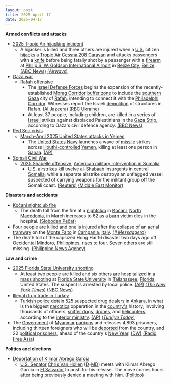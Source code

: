 ```yaml
---
layout: post
title: 2025 April 17
date: 2025-04-17
---
```



**Armed conflicts and attacks**

* [2025 Tropic Air hijacking incident](https://en.wikipedia.org/wiki/2025_Tropic_Air_hijacking_incident "2025 Tropic Air hijacking incident")
  + A hijacker is killed and three others are injured when a [U.S.](https://en.wikipedia.org/wiki/United_States "United States") citizen [hijacks](https://en.wikipedia.org/wiki/Aircraft_hijacking "Aircraft hijacking") a [Tropic Air](https://en.wikipedia.org/wiki/Tropic_Air "Tropic Air") [Cessna 208 Caravan](https://en.wikipedia.org/wiki/Cessna_208_Caravan "Cessna 208 Caravan") and attacks passengers with a [knife](https://en.wikipedia.org/wiki/Knife "Knife") before being fatally shot by a passenger with a [firearm](https://en.wikipedia.org/wiki/Firearm "Firearm") at [Philip S. W. Goldson International Airport](https://en.wikipedia.org/wiki/Philip_S._W._Goldson_International_Airport "Philip S. W. Goldson International Airport") in [Belize City](https://en.wikipedia.org/wiki/Belize_City "Belize City"), [Belize](https://en.wikipedia.org/wiki/Belize "Belize"). [(ABC News)](https://abcnews.go.com/International/american-citizen-hijacks-small-plane-belize-3-injured/story?id=120916154) [(*Airways*)](https://www.airwaysmag.com/new-post/tropic-air-cessna-208-hijacked)
* [Gaza war](https://en.wikipedia.org/wiki/Gaza_war "Gaza war")
  + [Rafah offensive](https://en.wikipedia.org/wiki/Rafah_offensive "Rafah offensive")
    - The [Israel Defense Forces](https://en.wikipedia.org/wiki/Israel_Defense_Forces "Israel Defense Forces") begins the expansion of the recently-established [Morag Corridor](https://en.wikipedia.org/wiki/Morag_Corridor "Morag Corridor") [buffer zone](https://en.wikipedia.org/wiki/Buffer_zone "Buffer zone") to include the [southern Gaza](https://en.wikipedia.org/wiki/Rafah_Governorate "Rafah Governorate") city of [Rafah](https://en.wikipedia.org/wiki/Rafah "Rafah"), intending to connect it with the [Philadelphi Corridor](https://en.wikipedia.org/wiki/Philadelphi_Corridor "Philadelphi Corridor"). Witnesses report the Israeli [demolition](https://en.wikipedia.org/wiki/Demolition "Demolition") of structures in Rafah. [(Al Jazeera)](https://aje.io/sk8e1a?update=3649238) [(RBC Ukraine)](https://newsukraine.rbc.ua/news/israel-intensifies-operation-in-gaza-strip-1744845608.html)
    - At least 37 people, including children, are killed in a series of [Israeli](https://en.wikipedia.org/wiki/Israel "Israel") strikes against displaced Palestinians in the [Gaza Strip](https://en.wikipedia.org/wiki/Gaza_Strip "Gaza Strip"), according to Gaza's civil defence agency. [(BBC News)](https://www.bbc.com/news/articles/c5yrl891j23o)
* [Red Sea crisis](https://en.wikipedia.org/wiki/Red_Sea_crisis "Red Sea crisis")
  + [March–April 2025 United States attacks in Yemen](https://en.wikipedia.org/wiki/March%E2%80%93April_2025_United_States_attacks_in_Yemen "March–April 2025 United States attacks in Yemen")
    - The [United States Navy](https://en.wikipedia.org/wiki/United_States_Navy "United States Navy") launches a wave of [missile](https://en.wikipedia.org/wiki/Missile "Missile") strikes across [Houthi-controlled](https://en.wikipedia.org/wiki/Houthi_controlled_territory_of_Yemen "Houthi controlled territory of Yemen") [Yemen](https://en.wikipedia.org/wiki/Yemen "Yemen"), killing at least one person in [Sanaa](https://en.wikipedia.org/wiki/Sanaa "Sanaa"). [(AP)](https://apnews.com/article/yemen-houthis-us-airstrikes-israel-hamas-war-7d9f3288f71746df4aeed7ce41b5bb47)
* [Somali Civil War](https://en.wikipedia.org/wiki/Somali_Civil_War_%282009%E2%80%93present%29 "Somali Civil War (2009–present)")
  + [2025 Shabelle offensive](https://en.wikipedia.org/wiki/2025_Shabelle_offensive "2025 Shabelle offensive"), [American military intervention in Somalia](https://en.wikipedia.org/wiki/American_military_intervention_in_Somalia_%282007%E2%80%93present%29 "American military intervention in Somalia (2007–present)")
    - [U.S.](https://en.wikipedia.org/wiki/United_States_Armed_Forces "United States Armed Forces") [airstrikes](https://en.wikipedia.org/wiki/Airstrike "Airstrike") kill twelve [al-Shabaab](https://en.wikipedia.org/wiki/Al-Shabaab_%28militant_group%29 "Al-Shabaab (militant group)") insurgents in central [Somalia](https://en.wikipedia.org/wiki/Somalia "Somalia"), while a separate airstrike destroys an unflagged vessel suspected of carrying weapons for the militant group off the Somali coast. [(Reuters)](https://www.reuters.com/world/africa/airstrike-army-attack-kill-dozens-al-shabaab-fighters-somalia-government-says-2025-04-17/) [(Middle East Monitor)](https://www.middleeastmonitor.com/20250417-somali-us-air-strikes-kill-al-shabaab-fighters-hit-weapons-ship-says-government/)

**Disasters and accidents**

* [Kočani nightclub fire](https://en.wikipedia.org/wiki/Ko%C4%8Dani_nightclub_fire "Kočani nightclub fire")
  + The death toll from the fire at a [nightclub](https://en.wikipedia.org/wiki/Nightclub "Nightclub") in [Kočani](https://en.wikipedia.org/wiki/Ko%C4%8Dani "Kočani"), [North Macedonia](https://en.wikipedia.org/wiki/North_Macedonia "North Macedonia"), in March increases to 62 as a [burn](https://en.wikipedia.org/wiki/Burn "Burn") victim dies in the hospital. [(Sloboden Pečat)](https://www.slobodenpecat.mk/pochina-24-godishniot-stojanche-stefanov-povreden-vo-pozharot-vo-kochani/)
* Four people are killed and one is injured after the collapse of an [aerial tramway](https://en.wikipedia.org/wiki/Aerial_tramway "Aerial tramway") on the [Monte Faito](https://en.wikipedia.org/wiki/Monte_Faito "Monte Faito") in [Campania](https://en.wikipedia.org/wiki/Campania "Campania"), [Italy](https://en.wikipedia.org/wiki/Italy "Italy"). [(*Il Messaggero*)](https://www.ilmessaggero.it/italia/monte_faito_funivia_incidente_cavo_rotto_precipita_cabina_passeggeri_ultime_notizie-8785431.html)
* The death toll of the capsized Hong Hai 16 disaster two days ago off [Occidental Mindoro](https://en.wikipedia.org/wiki/Occidental_Mindoro "Occidental Mindoro"), [Philippines](https://en.wikipedia.org/wiki/Philippines "Philippines"), rises to four. Seven others are still missing. [(Philippine News Agency)](https://www.pna.gov.ph/articles/1248317)

**Law and crime**

* [2025 Florida State University shooting](https://en.wikipedia.org/wiki/2025_Florida_State_University_shooting "2025 Florida State University shooting")
  + At least two people are killed and six others are hospitalized in a [mass shooting](https://en.wikipedia.org/wiki/Mass_shooting "Mass shooting") at [Florida State University](https://en.wikipedia.org/wiki/Florida_State_University "Florida State University") in [Tallahassee](https://en.wikipedia.org/wiki/Tallahassee%2C_Florida "Tallahassee, Florida"), [Florida](https://en.wikipedia.org/wiki/Florida "Florida"), United States. The suspect is arrested by local police. [(AP)](https://apnews.com/article/florida-state-university-shooter-alert-bf66a24ea91959697c7138089b2ef6fb) [(*The New York Times*)](https://www.nytimes.com/2025/04/17/us/fsu-shooting-tallahassee.html) [(NBC News)](https://www.nbcnews.com/news/us-news/live-blog/florida-state-university-active-shooter-rcna201756)
* [Illegal drug trade in Turkey](https://en.wikipedia.org/wiki/Illegal_drug_trade_in_Turkey "Illegal drug trade in Turkey")
  + [Turkish police](https://en.wikipedia.org/wiki/Law_enforcement_in_Turkey "Law enforcement in Turkey") detain 525 suspected [drug dealers](https://en.wikipedia.org/wiki/Drug_dealer "Drug dealer") in [Ankara](https://en.wikipedia.org/wiki/Ankara "Ankara"), in what is the biggest [narcotics](https://en.wikipedia.org/wiki/Narcotics "Narcotics") opperation in the [country's](https://en.wikipedia.org/wiki/Turkey "Turkey") history, involving thousands of officers, [sniffer dogs](https://en.wikipedia.org/wiki/Sniffer_dog "Sniffer dog"), [drones](https://en.wikipedia.org/wiki/Use_of_unmanned_aerial_vehicles_in_law_enforcement "Use of unmanned aerial vehicles in law enforcement"), and [helicopters](https://en.wikipedia.org/wiki/Police_aviation "Police aviation"), according to the [interior ministry](https://en.wikipedia.org/wiki/Ministry_of_the_Interior_%28Turkey%29 "Ministry of the Interior (Turkey)"). [(AP)](https://apnews.com/article/turkey-drug-raids-arrests-ankara-4d3a67fc68fa197c9fb50f632ca4b14d) [(*Türkiye Today*)](https://www.turkiyetoday.com/turkiye/525-turkish-drug-dealers-detained-in-massive-raid-in-ankara-145920/)
* The [Government](https://en.wikipedia.org/wiki/State_Administration_Council "State Administration Council") of [Myanmar](https://en.wikipedia.org/wiki/Myanmar "Myanmar") [pardons](https://en.wikipedia.org/wiki/Pardon "Pardon") and releases 4,893 prisoners, including thirteen foreigners who will be [deported](https://en.wikipedia.org/wiki/Deportation "Deportation") from the country, and 22 [political prisoners](https://en.wikipedia.org/wiki/Political_prisoner "Political prisoner"), ahead of the country's [New Year](https://en.wikipedia.org/wiki/Thingyan "Thingyan"). [(DW)](https://www.dw.com/en/myanmar-junta-pardons-4900-prisoners-to-mark-new-year/a-72271886) [(Radio Free Asia)](https://www.rfa.org/english/myanmar/2025/04/17/myanmar-new-year-amnesty-release/)

**Politics and elections**

* [Deportation of Kilmar Abrego Garcia](https://en.wikipedia.org/wiki/Deportation_of_Kilmar_Abrego_Garcia "Deportation of Kilmar Abrego Garcia")
  + [U.S. Senator](https://en.wikipedia.org/wiki/United_States_Senate "United States Senate") [Chris Van Hollen](https://en.wikipedia.org/wiki/Chris_Van_Hollen "Chris Van Hollen") ([D](https://en.wikipedia.org/wiki/Democratic_Party_%28United_States%29 "Democratic Party (United States)")-[MD](https://en.wikipedia.org/wiki/Maryland "Maryland")) meets with Kilmar Abrego Garcia in [El Salvador](https://en.wikipedia.org/wiki/El_Salvador "El Salvador") to push for his release. The move comes hours after being previously denied a meeting with him. [(Politico)](https://www.politico.com/news/2025/04/17/van-hollen-visit-kilmar-abrego-garcia-el-salvador-00298258)
